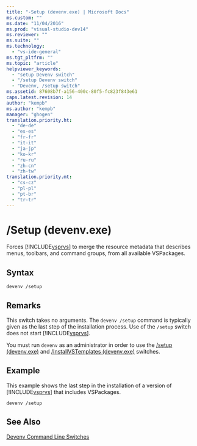 ```yaml
---
title: "-Setup (devenv.exe) | Microsoft Docs"
ms.custom: ""
ms.date: "11/04/2016"
ms.prod: "visual-studio-dev14"
ms.reviewer: ""
ms.suite: ""
ms.technology: 
  - "vs-ide-general"
ms.tgt_pltfrm: ""
ms.topic: "article"
helpviewer_keywords: 
  - "setup Devenv switch"
  - "/setup Devenv switch"
  - "Devenv, /setup switch"
ms.assetid: 87608b7f-a156-400c-80f5-fc823f843e61
caps.latest.revision: 14
author: "kempb"
ms.author: "kempb"
manager: "ghogen"
translation.priority.ht: 
  - "de-de"
  - "es-es"
  - "fr-fr"
  - "it-it"
  - "ja-jp"
  - "ko-kr"
  - "ru-ru"
  - "zh-cn"
  - "zh-tw"
translation.priority.mt: 
  - "cs-cz"
  - "pl-pl"
  - "pt-br"
  - "tr-tr"
---
```

# /Setup (devenv.exe)
Forces [!INCLUDE[vsprvs](../../code-quality/includes/vsprvs_md.md)] to merge the resource metadata that describes menus, toolbars, and command groups, from all available VSPackages.  
  
## Syntax  
  
```  
devenv /setup  
```  
  
## Remarks  
 This switch takes no arguments. The `devenv /setup` command is typically given as the last step of the installation process. Use of the `/setup` switch does not start [!INCLUDE[vsprvs](../../code-quality/includes/vsprvs_md.md)].  
  
 You must run `devenv` as an administrator in order to use the [/setup (devenv.exe)](../../ide/reference/setup-devenv-exe.md) and [/InstallVSTemplates (devenv.exe)](../../ide/reference/installvstemplates-devenv-exe.md) switches.  
  
## Example  
 This example shows the last step in the installation of a version of [!INCLUDE[vsprvs](../../code-quality/includes/vsprvs_md.md)] that includes VSPackages.  
  
```  
devenv /setup  
```  
  
## See Also  
 [Devenv Command Line Switches](../../ide/reference/devenv-command-line-switches.md)